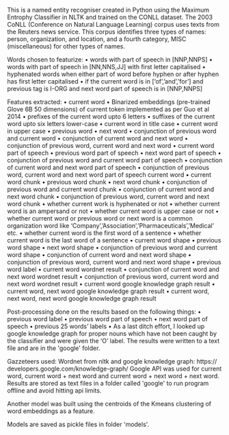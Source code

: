 This is a named entity recogniser created in Python using the Maximum Entrophy Classifier in NLTK and trained on the CONLL dataset. The 2003 CoNLL (Conference on Natural Language Learning) corpus uses texts from the Reuters news service. This corpus identifies three types of names: person, organization, and location, and a fourth category, MISC (miscellaneous) for other types of names. 

Words chosen to featurize:
• words with part of speech in [NNP,NNPS]
• words with part of speech in [NN,NNS,JJ] with first letter capitalised
• hyphenated words when either part of word before hyphen or after hyphen has first letter
capitalised
• if the current word is in [‘of’,’and’,’for’] and previous tag is I-ORG and next word part of speech is in [NNP,NNPS]

Features extracted:
• current word
• Binarized embeddings (pre-trained Glove 6B 50 dimensions) of current token implemented as per Guo et al 2014
• prefixes of the current word upto 6 letters
• suffixes of the current word upto six letters lower-case
• current word in title case
• current word in upper case
• previous word
• next word
• conjunction of previous word and current word
• conjunction of current word and next word
• conjunction of previous word, current word and next word
• current word part of speech
• previous word part of speech
• next word part of speech
• conjunction of previous word and current word part of speech
• conjunction of current word and next word part of speech
• conjunction of previous word, current word and next word part of speech current word
• current word chunk
• previous word chunk
• next word chunk
• conjunction of previous word and current word chunk
• conjunction of current word and next word chunk
• conjunction of previous word, current word and next word chunk
• whether current work is hyphenated or not
• whether current word is an ampersand or not
• whether current word is upper case or not
• whether current word or previous word or next word is a common organization word like
‘Company’,’Association’,’Pharmaceuticals’,’Medical’ etc.
• whether current word is the first word of a sentence
• whether current word is the last word of a sentence
• current word shape
• previous word shape
• next word shape
• conjunction of previous word and current word shape
• conjunction of current word and next word shape
• conjunction of previous word, current word and next word shape
• previous word label
• current word wordnet result
• conjunction of current word and next word wordnet result
• conjunction of previous word, current word and next word wordnet result
• current word google knowledge graph result
• current word, next word google knowledge graph result
• current word, next word, next word google knowledge graph result

Post-processing done on the results based on the following things:
• previous word label
• previous word part of speech
• next word part of speech
• previous 25 words’ labels 
• As a last ditch effort, I looked up google knowledge graph for proper nouns which have not been caught by the classifier and were given the ‘O’ label. The results were written to a text file and are in the 'google' folder.

Gazzeteers used:
Wordnet from nltk and google knowledge graph: https://
developers.google.com/knowledge-graph/
Google API was used for current word, current word + next word and current word + next word + next word. Results are stored as text files in a folder called 'google' to run program offline and avoid hitting api limits. 

Another model was built using the centroids of the Kmeans clustering of word embeddings as a feature. 

Models are saved as pickle files in folder 'models'.